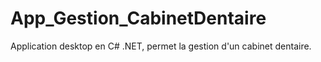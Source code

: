 # App_Gestion_CabinetDentaire
Application desktop en C# .NET, permet la gestion d'un cabinet dentaire.
